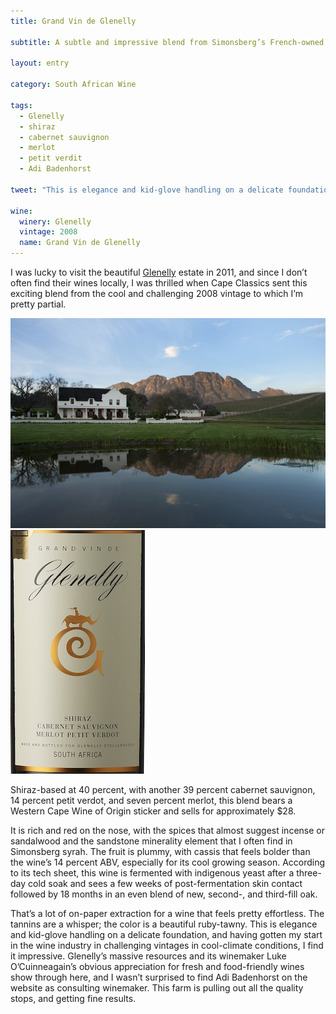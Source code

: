```yaml
---
title: Grand Vin de Glenelly

subtitle: A subtle and impressive blend from Simonsberg’s French-owned farm

layout: entry

category: South African Wine

tags:
  - Glenelly
  - shiraz
  - cabernet sauvignon
  - merlot
  - petit verdit
  - Adi Badenhorst

tweet: "This is elegance and kid-glove handling on a delicate foundation."

wine:
  winery: Glenelly
  vintage: 2008
  name: Grand Vin de Glenelly
---
```


I was lucky to visit the beautiful [Glenelly](http://glenellyestate.com/home.html) estate in 2011, and since I don’t often find their wines locally, I was thrilled when Cape Classics sent this exciting blend from the cool and challenging 2008 vintage to which I’m pretty partial. 

![Glenelly Estate with mountain backdrop](/photos/glenelly.jpg "Glenelly Estate; image courtesy of Glenelly")
![Glenelly Grand Vin wine label](/photos/glenellygrand.jpg "Grand Vin de Glenelly label; image courtesy of Glenelly")

Shiraz-based at 40 percent, with another 39 percent cabernet sauvignon, 14 percent petit verdot, and seven percent merlot, this blend bears a Western Cape Wine of Origin sticker and sells for approximately $28. 

It is rich and red on the nose, with the spices that almost suggest incense or sandalwood and the sandstone minerality element that I often find in Simonsberg syrah. The fruit is plummy, with cassis that feels bolder than the wine’s 14 percent ABV, especially for its cool growing season. According to its tech sheet, this wine is fermented with indigenous yeast after a three-day cold soak and sees a few weeks of post-fermentation skin contact followed by 18 months in an even blend of new, second-, and third-fill oak.

That’s a lot of on-paper extraction for a wine that feels pretty effortless. The tannins are a whisper; the color is a beautiful ruby-tawny. This is elegance and kid-glove handling on a delicate foundation, and having gotten my start in the wine industry in challenging vintages in cool-climate conditions, I find it impressive. Glenelly’s massive resources and its winemaker Luke O’Cuinneagain’s obvious appreciation for fresh and food-friendly wines show through here, and I wasn’t surprised to find Adi Badenhorst on the website as consulting winemaker. This farm is pulling out all the quality stops, and getting fine results.